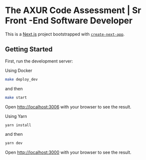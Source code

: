 # The AXUR Code Assessment | Sr Front -End Software Developer

This is a [Next.js](https://nextjs.org/) project bootstrapped with [`create-next-app`](https://github.com/vercel/next.js/tree/canary/packages/create-next-app).

## Getting Started

First, run the development server:

Using Docker

```bash
make deploy_dev
```

and then 

```bash
make start
```

Open [http://localhost:3006](http://localhost:3006) with your browser to see the result.

Using Yarn

```bash
yarn install
```

and then 

```bash
yarn dev
```

Open [http://localhost:3000](http://localhost:3000) with your browser to see the result.